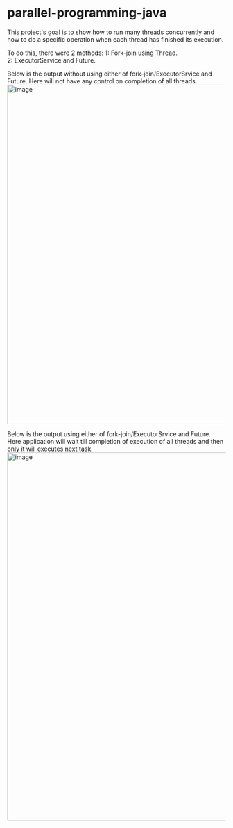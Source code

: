 # parallel-programming-java

This project's goal is to show how to run many threads concurrently and how to do a specific operation when each thread has finished its execution.

To do this, there were 2 methods:
1: Fork-join using Thread.
2: ExecutorService and Future.


Below is the output without using either of fork-join/ExecutorSrvice and Future. Here will not have any control on completion of all threads.
<img width="782" alt="image" src="https://user-images.githubusercontent.com/118552076/230639452-bee03dd5-e231-4f85-a063-6f3dabc79fd4.png">


Below is the output using either of fork-join/ExecutorSrvice and Future. Here application will wait till completion of execution of all threads and then only it will executes next task.
<img width="848" alt="image" src="https://user-images.githubusercontent.com/118552076/230640291-475846ee-2785-44f7-a249-0aa83ece8779.png">


